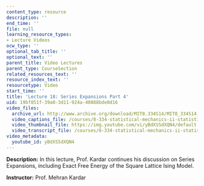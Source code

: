 ```yaml
---
content_type: resource
description: ''
end_time: ''
file: null
learning_resource_types:
- Lecture Videos
ocw_type: ''
optional_tab_title: ''
optional_text: ''
parent_title: Video Lectures
parent_type: CourseSection
related_resources_text: ''
resource_index_text: ''
resourcetype: Video
start_time: ''
title: 'Lecture 18: Series Expansions Part 4'
uid: 19bf851f-39a0-3d11-924a-40888bde0d16
video_files:
  archive_url: http://www.archive.org/download/MIT8.334S14/MIT8_334S14_lec18_300k.mp4
  video_captions_file: /courses/8-334-statistical-mechanics-ii-statistical-physics-of-fields-spring-2014/4f5e1899d43f5d619207dba9d13c41d7_yBdXS5dXQN4.vtt
  video_thumbnail_file: https://img.youtube.com/vi/yBdXS5dXQN4/default.jpg
  video_transcript_file: /courses/8-334-statistical-mechanics-ii-statistical-physics-of-fields-spring-2014/4b12b5c656db99c741a6fa7fc308f4cb_yBdXS5dXQN4.pdf
video_metadata:
  youtube_id: yBdXS5dXQN4
---
```


**Description:** In this lecture, Prof. Kardar continues his discussion on Series Expansions, including Exact Free Energy of the Square Lattice Ising Model.

**Instructor:** Prof. Mehran Kardar



